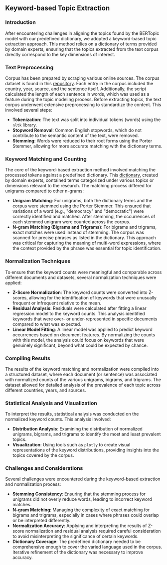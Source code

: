 ## Keyword-based Topic Extraction

### Introduction

After encountering challenges in aligning the topics found by the BERTopic model with our predefined dictionary, we adopted a keyword-based topic extraction approach. This method relies on a dictionary of terms provided by domain experts, ensuring that the topics extracted from the text corpus directly correspond to the key dimensions of interest.

### Text Preprocessing

Corpus has been prepared by scraping various online sources. The corpus dataset is found in this [repository](https://github.com/backdem/democracy-datasets).
Each entry in the corpus included the country, year, source, and the sentence itself.
Additionally, the script calculated the length of each sentence in words, which was used as a feature during the topic modeling process.
Before extracting topics, the text corpus underwent extensive preprocessing to standardize the content. This involved several steps:

- **Tokenization**: The text was split into individual tokens (words) using the `nltk` library.
- **Stopword Removal**: Common English stopwords, which do not contribute to the semantic content of the text, were removed.
- **Stemming**: Words were reduced to their root forms using the Porter Stemmer, allowing for more accurate matching with the dictionary terms.

### Keyword Matching and Counting

The core of the keyword-based extraction method involved matching the processed tokens against a predefined dictionary.
This [dictionary](https://github.com/backdem/democracy-datasets/blob/main/dimension_dictionary.json), created by domain experts,
contained terms categorized under various topics or dimensions relevant to the research. The matching process differed for unigrams compared to other n-grams:

- **Unigram Matching**: For unigrams, both the dictionary terms and the corpus were stemmed using the Porter Stemmer. This ensured that variations of a word (e.g., "democracy" and "democratic") were correctly identified and matched. After stemming, the occurrences of each stemmed unigram were counted across the corpus.
- **N-gram Matching (Bigrams and Trigrams)**: For bigrams and trigrams, exact matches were used instead of stemming. The corpus was scanned for precise phrases as listed in the dictionary. This approach was critical for capturing the meaning of multi-word expressions, where the context provided by the phrase was essential for topic identification.

### Normalization Techniques

To ensure that the keyword counts were meaningful and comparable across different documents and datasets, several normalization techniques were applied:

- **Z-Score Normalization**: The keyword counts were converted into Z-scores, allowing for the identification of keywords that were unusually frequent or infrequent relative to the mean.
- **Residual Analysis**: Residuals were calculated after fitting a linear regression model to the keyword counts. This analysis identified keywords that were over- or under-represented in specific documents compared to what was expected.
- **Linear Model Fitting**: A linear model was applied to predict keyword occurrences based on document features. By normalizing the counts with this model, the analysis could focus on keywords that were genuinely significant, beyond what could be expected by chance.

### Compiling Results

The results of the keyword matching and normalization were compiled into a structured dataset, where each document (or sentence) was associated with normalized counts of the various unigrams, bigrams, and trigrams. The dataset allowed for detailed analysis of the prevalence of each topic across different countries, years, and sources.

### Statistical Analysis and Visualization

To interpret the results, statistical analysis was conducted on the normalized keyword counts. This analysis involved:

- **Distribution Analysis**: Examining the distribution of normalized unigrams, bigrams, and trigrams to identify the most and least prevalent topics.
- **Visualization**: Using tools such as `plotly` to create visual representations of the keyword distributions, providing insights into the topics covered by the corpus.

### Challenges and Considerations

Several challenges were encountered during the keyword-based extraction and normalization process:

- **Stemming Consistency**: Ensuring that the stemming process for unigrams did not overly reduce words, leading to incorrect keyword matches.
- **N-gram Matching**: Managing the complexity of exact matching for bigrams and trigrams, especially in cases where phrases could overlap or be interpreted differently.
- **Normalization Accuracy**: Applying and interpreting the results of Z-score normalization and residual analysis required careful consideration to avoid misinterpreting the significance of certain keywords.
- **Dictionary Coverage**: The predefined dictionary needed to be comprehensive enough to cover the varied language used in the corpus. Iterative refinement of the dictionary was necessary to improve accuracy.
